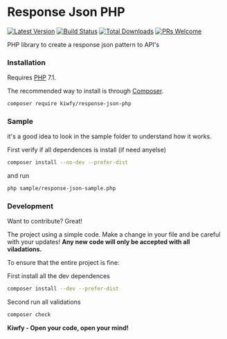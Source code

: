 # Response Json PHP

[![Latest Version](https://img.shields.io/github/v/release/kiwfy/response-json-php.svg?style=flat-square)](https://github.com/kiwfy/response-json-php/releases)
[![Build Status](https://img.shields.io/github/workflow/status/kiwfy/response-json-php/CI?label=ci%20build&style=flat-square)](https://github.com/kiwfy/response-json-php/actions?query=workflow%3ACI)
[![Total Downloads](https://img.shields.io/packagist/dt/kiwfy/response-json-php.svg?style=flat-square)](https://packagist.org/packages/kiwfy/response-json-php)
[![PRs Welcome](https://img.shields.io/badge/PRs-welcome-brightgreen.svg?style=flat-square)](http://makeapullrequest.com)

PHP library to create a response json pattern to API's

### Installation

Requires [PHP](https://php.net) 7.1.

The recommended way to install is through [Composer](https://getcomposer.org/).

```sh
composer require kiwfy/response-json-php
```

### Sample

it's a good idea to look in the sample folder to understand how it works.

First verify if all dependences is install (if need anyelse)
```sh
composer install --no-dev --prefer-dist
```

and run
```sh
php sample/response-json-sample.php
```

### Development

Want to contribute? Great!

The project using a simple code.
Make a change in your file and be careful with your updates!
**Any new code will only be accepted with all viladations.**

To ensure that the entire project is fine:

First install all the dev dependences
```sh
composer install --dev --prefer-dist
```

Second run all validations
```sh
composer check
```

**Kiwfy - Open your code, open your mind!**

